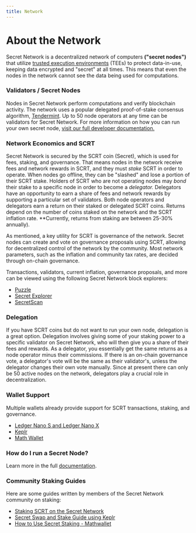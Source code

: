 ```yaml
---
title: Network
---
```


# About the Network

Secret Network is a decentralized network of computers **("secret nodes")** that utilize [trusted execution environments](https://en.wikipedia.org/wiki/Trusted_execution_environment) (TEEs) to protect data-in-use, keeping data encrypted and "secret" at all times. This means that even the nodes in the network cannot see the data being used for computations.

### Validators / Secret Nodes

Nodes in Secret Network perform computations and verify blockchain activity. The network uses a popular delegated proof-of-stake consensus algorithm, [Tendermint](https://tendermint.com/). Up to 50 node operators at any time can be validators for Secret Network. For more information on how you can run your own secret node, [visit our full developer documentation.](https://docs.scrt.network/validators-and-full-nodes/secret-nodes.html)

### Network Economics and SCRT

Secret Network is secured by the SCRT coin (Secret), which is used for fees, staking, and governance. That means nodes in the network receive fees and network rewards in SCRT, and they must *stake* SCRT in order to operate. When nodes go offline, they can be "slashed" and lose a portion of their SCRT stake. Holders of SCRT who are not operating nodes may *bond* their stake to a specific node in order to become a *delegator.* Delegators have an opportunity to earn a share of fees and network rewards by supporting a particular set of validators. Both node operators and delegators earn a return on their staked or delegated SCRT coins. Returns depend on the number of coins staked on the network and the SCRT inflation rate. **Currently, returns from staking are between 25-30% annually).

As mentioned, a key utility for SCRT is governance of the network. Secret nodes can create and vote on governance proposals using SCRT, allowing for decentralized control of the network by the community. Most network parameters, such as the inflation and community tax rates, are decided through on-chain governance.

Transactions, validators, current inflation, governance proposals, and more can be viewed using the following Secret Network block explorers:

* [Puzzle](https://puzzle.report/secret/chains/secret-1)
* [Secret Explorer](https://explorer.cashmaney.com)
* [SecretScan](https://secretscan.io)

### Delegation

If you have SCRT coins but do not want to run your own node, delegation is a great option. Delegation involves giving some of your staking power to a specific validator on Secret Network, who will then give you a share of their fees and rewards. As a delegator, you essentially get the same returns as a node operator minus their commissions. If there is an on-chain governance vote, a delegator's vote will be the same as their validator's, unless the delegator changes their own vote manually. Since at present there can only be 50 active nodes on the network, delegators play a crucial role in decentralization.

### Wallet Support

Multiple wallets already provide support for SCRT transactions, staking, and governance.

* [Ledger Nano S and Ledger Nano X](https://docs.scrt.network/ledger-nano-s.html)
* [Keplr](https://wallet.keplr.app)
* [Math Wallet](https://mathwallet.org)

### How do I run a Secret Node?

Learn more in the full [documentation](https://docs.scrt.network/validators-and-full-nodes/secret-nodes.html).

### Community Staking Guides

Here are some guides written by members of the Secret Network community on staking:

* [Staking SCRT on the Secret Network](https://medium.com/@Immassi/staking-scrt-on-the-secret-network-introduction-by-sg-1-8004914672f0)
* [Secret Swap and Stake Guide using Keplr](https://www.youtube.com/watch?v=a--ZTAiN2RQ)
* [How to Use Secret Staking - Mathwallet](https://www.youtube.com/watch?v=_Kbf9fM2c90)
